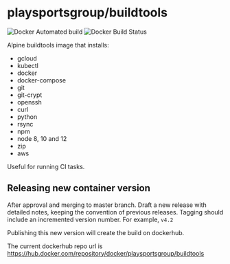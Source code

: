 # playsportsgroup/buildtools

![Docker Automated build](https://img.shields.io/docker/cloud/automated/playsportsgroup/buildtools)
![Docker Build Status](https://img.shields.io/docker/cloud/build/playsportsgroup/buildtools)

Alpine buildtools image that installs:

- gcloud
- kubectl
- docker
- docker-compose
- git
- git-crypt
- openssh
- curl
- python
- rsync
- npm
- node 8, 10 and 12
- zip
- aws


Useful for running CI tasks.

## Releasing new container version

After approval and merging to master branch.  Draft a new release with detailed notes, keeping the convention of previous releases.  Tagging should include an incremented version number.  For example, `v4.2`

Publishing this new version will create the build on dockerhub.

The current dockerhub repo url is https://hub.docker.com/repository/docker/playsportsgroup/buildtools
